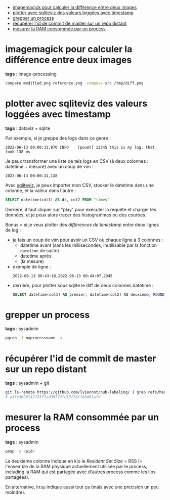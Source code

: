* [imagemagick pour calculer la différence entre deux images](#imagemagick-pour-calculer-la-différence-entre-deux-images)
* [plotter avec sqliteviz des valeurs loggées avec timestamp](#plotter-avec-sqliteviz-des-valeurs-loggées-avec-timestamp)
* [grepper un process](#grepper-un-process)
* [récupérer l'id de commit de master sur un repo distant](#récupérer-lid-de-commit-de-master-sur-un-repo-distant)
* [mesurer la RAM consommée par un process](#mesurer-la-ram-consommée-par-un-process)

# imagemagick pour calculer la différence entre deux images

**tags** : image-processing

```sh
compare modified.png reference.png -compose src /tmp/diff.png
```

# plotter avec sqliteviz des valeurs loggées avec timestamp

**tags** : dataviz + sqlite

Par exemple, si je greppe des logs dans ce genre :

```
2022-06-13 00:00:31,870	INFO	[pouet] 12345 this is my log, that took 138 ms
```

Je peux transformer une liste de tels logs en CSV (à deux colonnes : datetime + mesure) avec un coup de vim :

```
2022-06-13 00:00:31,138
```

Avec [sqliteviz](https://github.com/lana-k/sqliteviz), je peux importer mon CSV, stocker le datetime dans une colonne, et la valeur dans l'autre :

```sql
SELECT datetime(col1) AS dt, col2 FROM "times"
```

Derrière, il faut cliquer sur "play" pour exécuter la requête et charger les données, et je peux alors tracer des histogrammes ou des courbes.

Bonus = si je veux plotter des _différences de timestamp_ entre deux lignes de log :
- je fais un coup de vim pour avoir un CSV où chaque ligne à 3 colonnes :
    - datetime avant (sans les millisecondes, inutilisable par la fonction `datetime` de sqlite)
    - datetime après
    - (la mesure)
- exemple de ligne :
    ```
    2022-06-13 00:43:18,2022-06-13 00:44:07,2945
    ```
- derrière, pour plotter sous sqlite le diff de deux colonnes datetime :
    ```sql
    SELECT datetime(col1) AS premier, datetime(col2) AS deuxieme, ROUND((JULIANDAY(col2) - JULIANDAY(col1)) * 86400) AS diff FROM "times"
    ```

# grepper un process

**tags** : sysadmin

```sh
pgrep -f myprocessname -a
```

# récupérer l'id de commit de master sur un repo distant

**tags** : sysadmin + git

```sh
git ls-remote https://github.com/lviennot/hub-labeling/ | grep refs/heads/master | head --lines=1 | cut -f 1
# a3fe302014273377ad30779fd13f7bffb8d01afd
```

# mesurer la RAM consommée par un process

**tags** : sysadmin

```sh
pmap -x <pid>
```

La deuxième colonne indique en kio le _Resident Set Size_ = RSS (= l'ensemble de la RAM physique actuellement utilisée par le process, including la RAM qui est partagée avec d'autres process comme les libs partagées).

En alternative, `htop` indique aussi tout ça (mais avec une précision un peu moindre).
